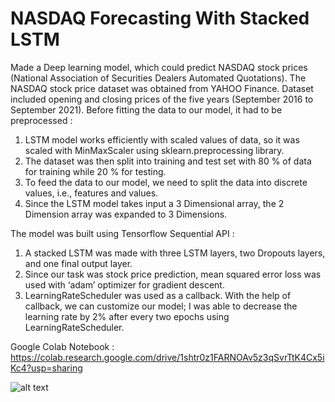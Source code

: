 # NASDAQ Forecasting With Stacked LSTM
Made a Deep learning model, which could predict NASDAQ stock prices (National Association of Securities Dealers Automated Quotations).
The NASDAQ stock price dataset was obtained from YAHOO Finance. Dataset included opening and closing prices of the five years (September 2016 to September 2021).
Before fitting the data to our model, it had to be preprocessed :
1) LSTM model works efficiently with scaled values of data, so it was scaled with MinMaxScaler using sklearn.preprocessing library.
2) The dataset was then split into training and test set with 80 % of data for training while 20 % for testing.
3) To feed the data to our model, we need to split the data into discrete values, i.e., features and values.
4) Since the LSTM model takes input a 3 Dimensional array, the 2 Dimension array was expanded to 3 Dimensions.

The model was built using Tensorflow Sequential API :
1) A stacked LSTM was made with three LSTM layers, two Dropouts layers, and one final output layer.
2) Since our task was stock price prediction, mean squared error loss was used with ‘adam’ optimizer for gradient descent.
3) LearningRateScheduler was used as a callback. With the help of callback, we can customize our model; I was able to decrease the learning rate by 2% after every two epochs using LearningRateScheduler.

Google Colab Notebook : https://colab.research.google.com/drive/1shtr0z1FARNOAv5z3qSvrTtK4Cx5iKc4?usp=sharing


![alt text](https://miro.medium.com/max/1400/1*xR4m0oOKz_jRgQU4Oge53g.jpeg)
